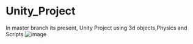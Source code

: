 # Unity_Project
In master branch its present,
Unity Project using 3d objects,Physics and Scripts
![image](https://user-images.githubusercontent.com/94695634/176986753-10f4ad66-cf43-4348-8d40-b81563c122cc.png)

